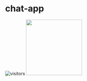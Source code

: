 # chat-app
![visitors](https://visitor-badge.glitch.me/badge?page_id=page.id)
<img height="180em" src="https://github-readme-stats.vercel.app/apiYassin522Gapur&show_icons=true&hide_border=true&&count_private=true&include_all_commits=true" />
